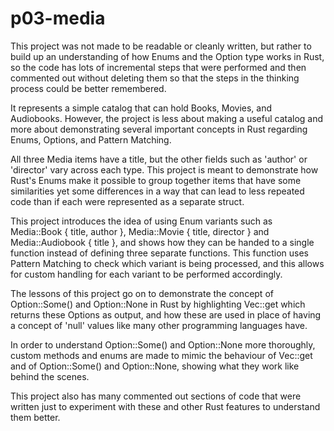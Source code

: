 # p03-media

This project was not made to be readable or cleanly written, but rather to build up an understanding of how Enums and the Option type works in Rust, so the code has lots of incremental steps that were performed and then commented out without deleting them so that the steps in the thinking process could be better remembered.

It represents a simple catalog that can hold Books, Movies, and Audiobooks.  However, the project is less about making a useful catalog and more about demonstrating several important concepts in Rust regarding Enums, Options, and Pattern Matching.

All three Media items have a title, but the other fields such as 'author' or 'director' vary across each type.  This project is meant to demonstrate how Rust's Enums make it possible to group together items that have some similarities yet some differences in a way that can lead to less repeated code than if each were represented as a separate struct.

This project introduces the idea of using Enum variants such as Media::Book { title, author }, Media::Movie { title, director } and Media::Audiobook { title }, and shows how they can be handed to a single function instead of defining three separate functions.  This function uses Pattern Matching to check which variant is being processed, and this allows for custom handling for each variant to be performed accordingly.

The lessons of this project go on to demonstrate the concept of Option::Some() and Option::None in Rust by highlighting Vec::get which returns these Options as output, and how these are used in place of having a concept of 'null' values like many other programming languages have.

In order to understand Option::Some() and Option::None more thoroughly, custom methods and enums are made to mimic the behaviour of Vec::get and of Option::Some() and Option::None, showing what they work like behind the scenes.

This project also has many commented out sections of code that were written just to experiment with these and other Rust features to understand them better.
